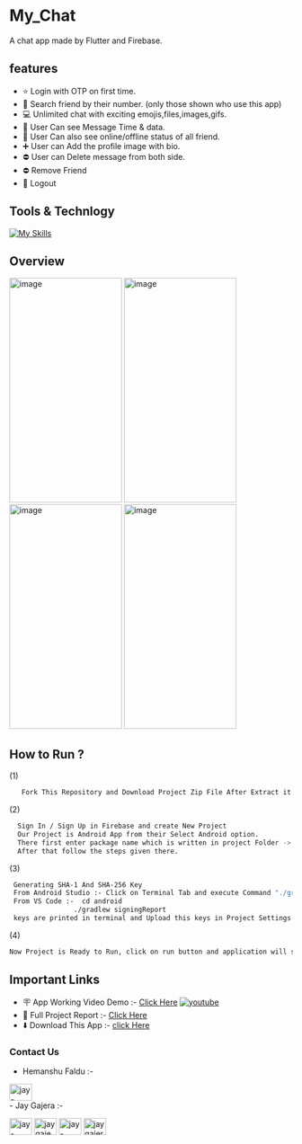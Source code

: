 # My_Chat
A chat app made by Flutter and Firebase.

## features
- ⭐ Login with OTP on first time.
- 🔎 Search friend by their number. (only those shown who use this app)
- 💻 Unlimited chat with exciting emojis,files,images,gifs.
- 🙈 User Can see Message Time & data.
- 🙈 User Can also see online/offline status of all friend.
- ➕ User can Add the profile image with bio.
- ⛔ User can Delete message from both side.
- ⛔ Remove Friend
- 👋 Logout

## Tools & Technlogy
 [![My Skills](https://skillicons.dev/icons?i=androidstudio,flutter,firebase)](androidstudio,Flutter,Firebase)
 
## Overview
<div class="row">
<div class="mx-auto">
<img width="200" height="400" alt="image" src="https://user-images.githubusercontent.com/81226571/201658965-748b68b4-d2fa-43f9-ac8f-913e692a15c0.png">
<img width="200" height="400" alt="image" src="https://user-images.githubusercontent.com/81226571/201659713-c7ffcb49-d76d-4977-82ef-93a052d4ffde.png"/>
<img width="200" height="400" alt="image" src="https://user-images.githubusercontent.com/81226571/201659961-faf7d825-f0c7-4668-ae3d-e43a389da213.png"/>
<img width="200" height="400" alt="image" src="https://user-images.githubusercontent.com/81226571/201660284-d03fff48-7fe5-40ff-a298-e23a58b8c362.png"/>
</div>
</div>



## How to Run ?

 (1)
```sh
   Fork This Repository and Download Project Zip File After Extract it and open in android Studio or VS Code.

```
 (2)
```sh
  Sign In / Sign Up in Firebase and create New Project
  Our Project is Android App from their Select Android option.
  There first enter package name which is written in project Folder -> android/app/build.gradle -> defaultConfig -> applicationId
  After that follow the steps given there. 
 ```
  (3)
```sh
 Generating SHA-1 And SHA-256 Key
 From Android Studio :- Click on Terminal Tab and execute Command "./gradlew signingReport"
 From VS Code :-  cd android
                ./gradlew signingReport 
 keys are printed in terminal and Upload this keys in Project Settings in Firebase Console.
 ```

(4)
```sh
Now Project is Ready to Run, click on run button and application will start.
```

## Important Links
- 🪧 App Working Video Demo  :- [Click Here](https://youtu.be/k-2U7yihsCk) [![youtube][youtube-shield]][youtube-url]
- 📝 Full Project Report     :- [Click Here](https://drive.google.com/file/d/1tZXows-XknJF6RrSGU4z-8ljwyS71OKC/view)
- ⬇️ Download This App       :- [click Here](https://drive.google.com/file/d/18UtAHQlCnCJzbxJ4habPs7evfrU3fq5H/view)

### Contact Us

- Hemanshu Faldu :- <br>
 <p align="left">
 <a href="https://www.linkedin.com/in/hemanshu-faldu-54a732207/" target="blank"><img align="center" src="https://raw.githubusercontent.com/rahuldkjain/github-profile-readme-generator/master/src/images/icons/Social/linked-in-alt.svg" alt="jay-gajera-a6496b204" height="30" width="40" /></a>
<br>
- Jay Gajera :- <br>
 <p align="left">
 <a href="https://instagram.com/jay_gajera_17" target="blank"><img align="center" src="https://raw.githubusercontent.com/rahuldkjain/github-profile-readme-generator/master/src/images/icons/Social/instagram.svg" alt="jay-gajera_17" height="30" width="40" /></a>
<a href="https://twitter.com/jaygaje50366755" target="blank"><img align="center" src="https://raw.githubusercontent.com/rahuldkjain/github-profile-readme-generator/master/src/images/icons/Social/twitter.svg" alt="jaygaje50366755" height="30" width="40" /></a>
<a href="https://linkedin.com/in/jay-gajera-a6496b204" target="blank"><img align="center" src="https://raw.githubusercontent.com/rahuldkjain/github-profile-readme-generator/master/src/images/icons/Social/linked-in-alt.svg" alt="jay-gajera-a6496b204" height="30" width="40" /></a>
<a href="https://www.youtube.com/channel/UCtQGWR3bIlLV2GFDF3aeJqw" target="blank"><img align="center" src="https://raw.githubusercontent.com/rahuldkjain/github-profile-readme-generator/master/src/images/icons/Social/youtube.svg" alt="jay gajera" height="30" width="40" /></a>



[youtube-shield]:https://img.shields.io/youtube/views/k-2U7yihsCk?style=social
[youtube-url]:  https://youtu.be/k-2U7yihsCk
